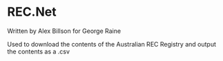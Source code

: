 # REC.Net

Written by Alex Billson for George Raine

Used to download the contents of the Australian REC Registry and output the contents as a .csv